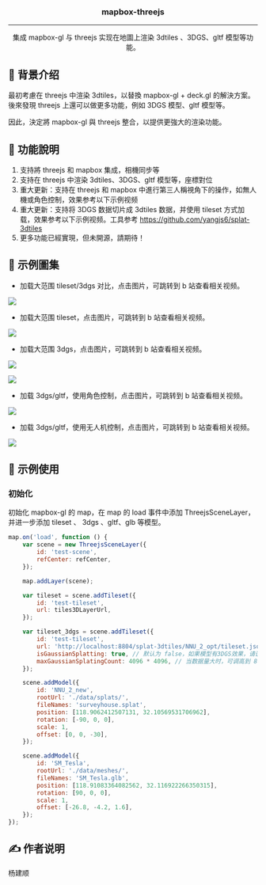 <h3 align="center">mapbox-threejs</h3>

---

<p align="center"> 集成 mapbox-gl 与 threejs 实现在地圖上渲染 3dtiles 、3DGS、gltf 模型等功能。 
    <br> 
</p>


## 🧐 背景介绍 <a name = "about"></a>

最初考慮在 threejs 中渲染 3dtiles，以替換 mapbox-gl + deck.gl 的解決方案。
後來發現 threejs 上還可以做更多功能，例如 3DGS 模型、gltf 模型等。

因此，決定將 mapbox-gl 與 threejs 整合，以提供更強大的渲染功能。

## 🔧 功能說明 <a name = "features"></a>

1. 支持將 threejs 和 mapbox 集成，相機同步等
2. 支持在 threejs 中渲染 3dtiles、3DGS、gltf 模型等，座標對位
3. 重大更新：支持在 threejs 和 mapbox 中進行第三人稱視角下的操作，如無人機或角色控制，效果参考以下示例视频
4. 重大更新：支持将 3DGS 数据切片成 3dtiles 数据，并使用 tileset 方式加载，效果参考以下示例视频。工具参考 https://github.com/yangjs6/splat-3dtiles
5. 更多功能已經實現，但未開源，請期待！

## 🚀 示例圖集 <a name = "demovideos"></a>

- 加载大范围 tileset/3dgs 对比，点击图片，可跳转到 b 站查看相关视频。

[![](https://i2.hdslb.com/bfs/archive/b61f14f13c154292a1aa0813b74363b9d3b1841c.jpg@672w_378h_1c.webp)](https://www.bilibili.com/video/BV1eyuBzuErq/)


- 加载大范围 tileset，点击图片，可跳转到 b 站查看相关视频。

[![](https://i0.hdslb.com/bfs/archive/5d1b146ba418aa9c9293b8c2c6a34ccc1db47056.jpg@672w_378h_1c.webp)](https://www.bilibili.com/video/BV19eK3znEJt/)

- 加载大范围 3dgs，点击图片，可跳转到 b 站查看相关视频。

[![](https://i1.hdslb.com/bfs/archive/1b5f45ff4232e7362b488fc8eb5818c0aba69829.jpg@672w_378h_1c.webp)](https://www.bilibili.com/video/BV17ZuqzrELp/)


[![](https://i0.hdslb.com/bfs/archive/0b195aebb064cd5b2222faeda00e94308dc4dea6.jpg@672w_378h_1c.webp)](https://www.bilibili.com/video/BV1qsK3z4Eo5/)

- 加载 3dgs/gltf，使用角色控制，点击图片，可跳转到 b 站查看相关视频。

[![](https://i0.hdslb.com/bfs/archive/e498bd9893b9e55fccbe59e865c113736d123b1e.jpg@672w_378h_1c.webp)](https://www.bilibili.com/video/BV1iuKGz4EDv/)

- 加载 3dgs/gltf，使用无人机控制，点击图片，可跳转到 b 站查看相关视频。

[![](https://i0.hdslb.com/bfs/archive/31f36229e764addba673fcb48f8d421c063b5784.jpg@672w_378h_1c.webp)](https://www.bilibili.com/video/BV1ENKGzFEMa/)


## 🏁 示例使用 <a name = "getting_started"></a>

### 初始化

初始化 mapbox-gl 的 map，在 map 的 load 事件中添加 ThreejsSceneLayer，并进一步添加 tileset 、 3dgs 、gltf、glb 等模型。

```javascript
map.on('load', function () {
    var scene = new ThreejsSceneLayer({
        id: 'test-scene',
        refCenter: refCenter,
    });

    map.addLayer(scene);

    var tileset = scene.addTileset({
        id: 'test-tileset',
        url: tiles3DLayerUrl,
    });

    var tileset_3dgs = scene.addTileset({
        id: 'test-tileset',
        url: 'http://localhost:8804/splat-3dtiles/NNU_2_opt/tileset.json',
        isGaussianSplatting: true, // 默认为 false，如果模型有3DGS效果，请设置为 true
        maxGaussianSplatingCount: 4096 * 4096, // 当数据量大时，可调高到 8192 * 8192
    });

    scene.addModel({
        id: 'NNU_2_new',
        rootUrl: './data/splats/',
        fileNames: 'surveyhouse.splat',
        position: [118.9062412507131, 32.10569531706962],
        rotation: [-90, 0, 0],
        scale: 1,
        offset: [0, 0, -30],
    });

    scene.addModel({
        id: 'SM_Tesla',
        rootUrl: './data/meshes/',
        fileNames: 'SM_Tesla.glb',
        position: [118.91083364082562, 32.116922266350315],
        rotation: [90, 0, 0],
        scale: 1,
        offset: [-26.8, -4.2, 1.6],
    });
});
```

## ✍️ 作者说明 <a name = "authors"></a>

杨建顺
